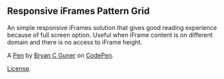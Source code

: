 ## Responsive iFrames Pattern Grid

An simple responsive iFrames solution that gives good reading experience because of full screen option.
Useful when iFrame content is on different domain and there is no access to iFrame height.

A [Pen](https://codepen.io/bgoonz/pen/vYmYzqw) by [Bryan C Guner](https://codepen.io/bgoonz) on [CodePen](https://codepen.io).

[License](https://codepen.io/bgoonz/pen/vYmYzqw/license).
